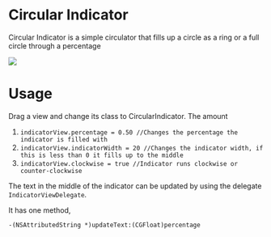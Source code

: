 # Circular Indicator

Circular Indicator is a simple circulator that fills up a circle as a ring or a full circle through a percentage 

![](http://i.imgur.com/gEPhEaO.png)

# Usage

Drag a view and change its class to CircularIndicator. The amount 

1. `indicatorView.percentage = 0.50 //Changes the percentage the indicator is filled with`
2. `indicatorView.indicatorWidth = 20 //Changes the indicator width, if this is less than 0 it fills up to the middle`
3. `indicatorView.clockwise = true //Indicator runs clockwise or counter-clockwise`

The text in the middle of the indicator can be updated by using the delegate `IndicatorViewDelegate`.

It has one method, 

`-(NSAttributedString *)updateText:(CGFloat)percentage` 